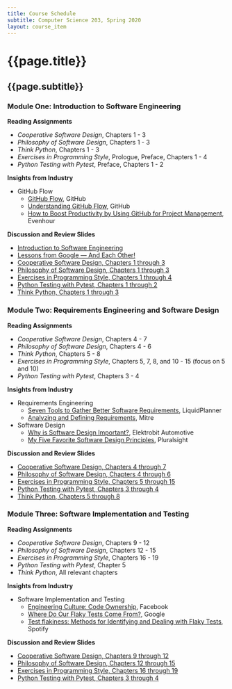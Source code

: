 ```yaml
---
title: Course Schedule
subtitle: Computer Science 203, Spring 2020
layout: course_item
---
```


# {{page.title}}
## {{page.subtitle}}

### Module One: Introduction to Software Engineering

**Reading Assignments**

- <em>Cooperative Software Design</em>, Chapters 1 - 3
- <em>Philosophy of Software Design</em>, Chapters 1 - 3
- <em>Think Python</em>, Chapters 1 - 3
- <em>Exercises in Programming Style</em>, Prologue, Preface, Chapters 1 - 4
- <em>Python Testing with Pytest</em>, Preface, Chapters 1 - 2

**Insights from Industry**

- GitHub Flow
    - [GitHub Flow](http://scottchacon.com/2011/08/31/github-flow.html), GitHub
    - [Understanding GitHub Flow](https://guides.github.com/introduction/flow/), GitHub
    - [How to Boost Productivity by Using GitHub for Project
    Management](https://everhour.com/blog/project-management-using-github/),
    Evenhour

**Discussion and Review Slides**

<ul>

<li> <a target="_blank" rel="noopener" href = "{{site.baseurl}}teaching/cs203S2020/provide/slides/cs203_introduction.html">Introduction to Software Engineering</a>

<li> <a target="_blank" rel="noopener" href = "{{site.baseurl}}teaching/cs203S2020/provide/slides/cs203_lessons_from_google.html">Lessons from Google &mdash; And Each Other!</a>

<li> <a target="_blank" rel="noopener" href = "{{site.baseurl}}teaching/cs203S2020/provide/slides/cs203_cooperative_ch1to3.html">Cooperative Software Design, Chapters 1 through 3</a>

<li> <a target="_blank" rel="noopener" href = "{{site.baseurl}}teaching/cs203S2020/provide/slides/cs203_philosophy_ch1to3.html">Philosophy of Software Design, Chapters 1 through 3</a>

<li> <a target="_blank" rel="noopener" href = "{{site.baseurl}}teaching/cs203S2020/provide/slides/cs203_programmingstyle_ch1to4.html">Exercises in Programming Style, Chapters 1 through 4</a>

<li> <a target="_blank" rel="noopener" href = "{{site.baseurl}}teaching/cs203S2020/provide/slides/cs203_pytest_ch1to2.html">Python Testing with Pytest, Chapters 1 through 2</a>

<li> <a target="_blank" rel="noopener" href = "{{site.baseurl}}teaching/cs203S2020/provide/slides/cs203_thinkpython_ch1to3.html">Think Python, Chapters 1 through 3</a>

</ul>

### Module Two: Requirements Engineering and Software Design

**Reading Assignments**

- <em>Cooperative Software Design</em>, Chapters 4 - 7
- <em>Philosophy of Software Design</em>, Chapters 4 - 6
- <em>Think Python</em>, Chapters 5 - 8
- <em>Exercises in Programming Style</em>, Chapters 5, 7, 8, and 10 - 15 (focus on 5 and 10)
- <em>Python Testing with Pytest</em>, Chapters 3 - 4

**Insights from Industry**

- Requirements Engineering
  - [Seven Tools to Gather Better Software Requirements](https://www.liquidplanner.com/blog/7-tools-to-gather-better-software-requirements/), LiquidPlanner
  - [Analyzing and Defining Requirements](https://www.mitre.org/publications/systems-engineering-guide/se-lifecycle-building-blocks/requirements-engineering/analyzing-and-defining-requirements), Mitre
- Software Design
  - [Why is Software Design Important?](https://hackernoon.com/why-software-design-is-important-9ecbea883bbb), Elektrobit Automotive
  - [My Five Favorite Software Design Principles](https://dev.to/pluralsight/my-5-favorite-software-design-principles-4ech), Pluralsight

**Discussion and Review Slides**

<ul>

<li> <a target="_blank" rel="noopener" href = "{{site.baseurl}}teaching/cs203S2020/provide/slides/cs203_cooperative_ch4to7.html">Cooperative Software Design, Chapters 4 through 7</a>

<li> <a target="_blank" rel="noopener" href = "{{site.baseurl}}teaching/cs203S2020/provide/slides/cs203_philosophy_ch4to6.html">Philosophy of Software Design, Chapters 4 through 6</a>

<li> <a target="_blank" rel="noopener" href = "{{site.baseurl}}teaching/cs203S2020/provide/slides/cs203_programmingstyle_ch5to15.html">Exercises in Programming Style, Chapters 5 through 15</a>

<li> <a target="_blank" rel="noopener" href = "{{site.baseurl}}teaching/cs203S2020/provide/slides/cs203_pytest_ch3to4.html">Python Testing with Pytest, Chapters 3 through 4</a>

<li> <a target="_blank" rel="noopener" href = "{{site.baseurl}}teaching/cs203S2020/provide/slides/cs203_thinkpython_ch5to8.html">Think Python, Chapters 5 through 8</a>

</ul>

### Module Three: Software Implementation and Testing

**Reading Assignments**

- <em>Cooperative Software Design</em>, Chapters 9 - 12
- <em>Philosophy of Software Design</em>, Chapters 12 - 15
- <em>Exercises in Programming Style</em>, Chapters 16 - 19
- <em>Python Testing with Pytest</em>, Chapter 5
- <em>Think Python</em>, All relevant chapters

**Insights from Industry**

- Software Implementation and Testing
  - [Engineering Culture: Code Ownership](https://engineering.fb.com/culture/engineering-culture-code-ownership/), Facebook
  - [Where Do Our Flaky Tests Come From?](https://testing.googleblog.com/2017/04/where-do-our-flaky-tests-come-from.html), Google
  - [Test flakiness: Methods for Identifying and Dealing with Flaky Tests](https://labs.spotify.com/2019/11/18/test-flakiness-methods-for-identifying-and-dealing-with-flaky-tests/), Spotify

**Discussion and Review Slides**

<ul>

<li> <a target="_blank" rel="noopener" href = "{{site.baseurl}}teaching/cs203s2020/provide/slides/cs203_cooperative_ch9to12.html">Cooperative Software Design, Chapters 9 through 12</a>

<li> <a target="_blank" rel="noopener" href = "{{site.baseurl}}teaching/cs203s2020/provide/slides/cs203_philosophy_ch12to15.html">Philosophy of Software Design, Chapters 12 through 15</a>

<li> <a target="_blank" rel="noopener" href = "{{site.baseurl}}teaching/cs203s2020/provide/slides/cs203_programmingstyle_ch16to19.html">Exercises in Programming Style, Chapters 16 through 19</a>

<li> <a target="_blank" rel="noopener" href = "{{site.baseurl}}teaching/cs203s2020/provide/slides/cs203_pytest_ch5.html">Python Testing with Pytest, Chapters 3 through 4</a>

</ul>
